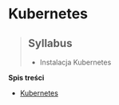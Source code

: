 # Kubernetes

> ## Syllabus
>
> - Instalacja Kubernetes


**Spis treści**

<!-- TOC -->
* [Kubernetes](#kubernetes)
<!-- TOC -->

